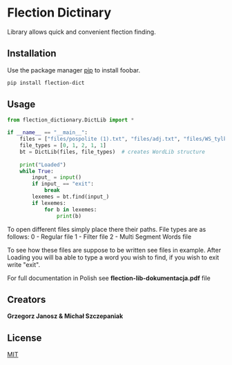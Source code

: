 # Flection Dictinary

Library allows quick and convenient flection finding.

## Installation

Use the package manager [pip](https://pip.pypa.io/en/stable/) to install foobar.

```bash
pip install flection-dict
```

## Usage

```python
from flection_dictionary.DictLib import *

if __name__ == "__main__":
    files = ["files/pospolite (1).txt", "files/adj.txt", "files/WS_tylko_rzecz.txt", "files/adv.txt", "files/im_nom.txt"]
    file_types = [0, 1, 2, 1, 1]
    bt = DictLib(files, file_types)  # creates WordLib structure
    
    print("Loaded")
    while True:
        input_ = input()
        if input_ == "exit":
            break
        lexemes = bt.find(input_)
        if lexemes:
            for b in lexemes:
                print(b)
```

To open different files simply place there their paths. 
File types are as follows: 
    0 - Regular file
    1 - Filter file
    2 - Multi Segment Words file

To see how these files are suppose to be written see files in example.
After Loading you will ba able to type a word you wish to find, if you wish to exit write "exit".

For full documentation in Polish see **flection-lib-dokumentacja.pdf** file

## Creators
**Grzegorz Janosz & Michał Szczepaniak**

## License
[MIT](https://choosealicense.com/licenses/mit/)
